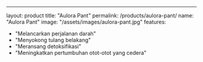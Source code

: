 <!-- products/aulora-pant.md -->
---
layout: product
title: "Aulora Pant"
permalink: /products/aulora-pant/
name: "Aulora Pant"
image: "/assets/images/aulora-pant.jpg"
features:
  - "Melancarkan perjalanan darah"
  - "Menyokong tulang belakang"
  - "Meransang detoksifikasi"
  - "Meningkatkan pertumbuhan otot-otot yang cedera"